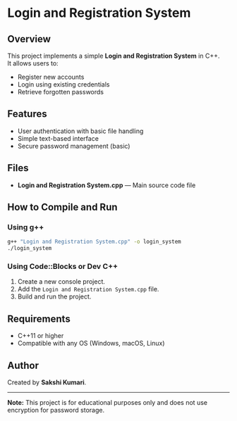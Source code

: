 # Login and Registration System

## Overview
This project implements a simple **Login and Registration System** in C++.  
It allows users to:
- Register new accounts
- Login using existing credentials
- Retrieve forgotten passwords

## Features
- User authentication with basic file handling
- Simple text-based interface
- Secure password management (basic)

## Files
- **Login and Registration System.cpp** — Main source code file

## How to Compile and Run
### Using g++
```bash
g++ "Login and Registration System.cpp" -o login_system
./login_system
```

### Using Code::Blocks or Dev C++
1. Create a new console project.
2. Add the `Login and Registration System.cpp` file.
3. Build and run the project.

## Requirements
- C++11 or higher
- Compatible with any OS (Windows, macOS, Linux)

## Author
Created by **Sakshi Kumari**.

---
**Note:** This project is for educational purposes only and does not use encryption for password storage.
